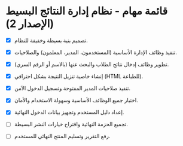 # قائمة مهام - نظام إدارة النتائج البسيط (الإصدار 2)

- [X] تصميم بنية بسيطة وخفيفة للنظام.
- [X] تنفيذ وظائف الإدارة الأساسية (المستخدمون، المدير، المعلمون) والصلاحيات.
- [X] تطوير وظائف إدخال نتائج الطلاب والبحث عنها (بالاسم أو الرقم السري).
- [X] إنشاء خاصية تنزيل النتيجة بشكل احترافي (HTML للطباعة).
- [X] تنفيذ صلاحيات المدير المفتوحة وتسجيل الدخول الآمن.
- [X] اختبار جميع الوظائف الأساسية وسهولة الاستخدام والأمان.
- [X] إعداد دليل المستخدم وتجهيز بيانات الدخول النهائية.
- [ ] تجميع الحزمة النهائية واقتراح خيارات النشر البسيطة.
- [ ] رفع التقرير وتسليم المنتج النهائي للمستخدم.

